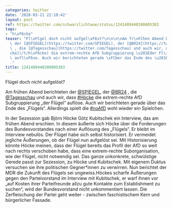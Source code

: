 ```yaml
---
categories: twitter
date: '2020-03-21 22:18:42'
layout: post
ref: https://twitter.com/schwarzlichtwue/status/1241489440280805383
tags:
- "h\xF6cke"
teaser: "Fl\xFCgel doch nicht aufgel\xF6st?\n\n\n\nAm fr\xFChen Abend berichteten\
  \ der [@SPIEGEL](https://twitter.com/SPIEGEL), der [@BR24](https://twitter.com/BR24)\
  \ , die [@Tagesschau](https://twitter.com/Tagesschau) und auch wir, dass [#H\xF6\
  cke](/t/h\xF6cke) die extrem-rechte AfD Subgruppierung \u201Eder Fl\xFCgel\u201C\
  \ aufl\xF6se. Auch wir berichteten gerade \xFCber das Ende des \u201EFl\xFCgels\u201C\
  ."
title: 1241489440280805383
---
```

Flügel doch nicht aufgelöst?



Am frühen Abend berichteten der [@SPIEGEL](https://twitter.com/SPIEGEL), der [@BR24](https://twitter.com/BR24) , die [@Tagesschau](https://twitter.com/Tagesschau) und auch wir, dass [#Höcke](/t/höcke) die extrem-rechte AfD Subgruppierung „der Flügel“ auflöse. Auch wir berichteten gerade über das Ende des „Flügels“.
Allerdings spielt die [#noAfD](/t/noafd) wohl wieder ein Spielchen.



In der Sezession gab Björn Höcke Götz Kubitschek ein Interview, das am frühen Abend erschien.
In diesem äußerte sich Höcke über die Forderungen des Bundesvorstandes nach einer Auflösung des „Flügels“. Er bleibt im Interview nebulös. Der Flügel habe sich selbst historisiert. Er vermeidet jegliche Äußerungen, ob der Flügel nun aufgelöst sei.
Mit Historisierung könnte Höcke meinen, dass der Flügel bereits das Profil der AfD so weit nach rechts verschoben habe, dass eine extrem-rechte Suborganisation, wie der Flügel, nicht notwendig sei. Das ganze unkonkrete, schwülstige Gerede passt zur Sezession, zu Höcke und Kubitschek. Mit eigenem Duktus versuchen sie ihre politischen Gegner\*innen zu verwirren. Nun berichtet der MDR die Zukunft des Flügels sei ungewiss.Höckes scharfe Äußerungen gegen den Parteivorstand im Interview mit Kubitschek, er warf ihnen vor „auf Kosten ihrer Parteifreunde allzu gute Kontakte zum Establishment zu suchen“, wird der Bundesvorstand nicht unkommentiert lassen. Die Zerfleischung der Partei geht weiter - zwischen faschistischem Kern und bürgerlicher Fassade.